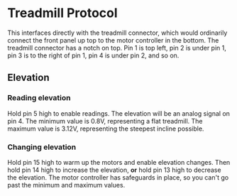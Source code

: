 # Treadmill Protocol

This interfaces directly with the treadmill connector, which would ordinarily connect the front panel up top to the motor controller
in the bottom. The treadmill connector has a notch on top. Pin 1 is top left, pin 2 is under pin 1, pin 3 is to the right of pin 1, pin 4 is
under pin 2, and so on.

## Elevation

### Reading elevation

Hold pin 5 high to enable readings. The elevation will be an analog signal on pin 4. The minimum value is 0.8V, representing a flat treadmill.
The maximum value is 3.12V, representing the steepest incline possible.

### Changing elevation

Hold pin 15 high to warm up the motors and enable elevation changes. Then hold pin 14 high to increase the elevation, **or** hold pin 13 high
to decrease the elevation. The motor controller has safeguards in place, so you can't go past the minimum and maximum values.